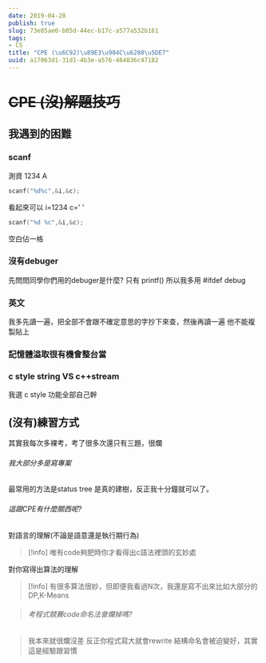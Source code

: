 ```yaml
---
date: 2019-04-28
publish: true
slug: 73e85ae0-b05d-44ec-b17c-a577a532b161
tags:
- CS
title: "CPE (\u6C92)\u89E3\u984C\u6280\u5DE7"
uuid: a17063d1-31d1-4b3e-a576-464836c47182
---
```

# ~~CPE (沒)解題技巧~~

## 我遇到的困難

### scanf

測資 1234 A

```c
scanf("%d%c",&i,&c);
```

看起來可以     i=1234 c=' '

```c
scanf("%d %c",&i,&c);
```

空白佔一格

### 沒有debuger

先問問同學你們用的debuger是什麼?
只有 printf()
所以我多用 #ifdef debug

### 英文

我多先讀一遍，把全部不會跟不確定意思的字抄下來查，然後再讀一遍
他不能複製貼上

### 記憶體溢取很有機會整台當

### c style string VS c++stream

我選 c style 功能全部自己幹

## (沒有)練習方式

其實我每次多裸考，考了很多次還只有三題，很爛

###### 我大部分多是寫專案

最常用的方法是status tree
是真的建樹，反正我十分鐘就可以了。

###### 這跟CPE有什麼關西呢?

對語言的理解(不論是語意還是執行期行為)

> [!info] 唯有code夠肥時你才看得出c語法裡頭的玄妙處



對你寫得出算法的理解

> [!info] 有很多算法很妙，但即便我看過N次，我還是寫不出來比如大部分的DP,K-Means

> ###### 考程式競賽code命名法會爛掉嗎?

> 我本來就很爛沒差
> 反正你程式寫大就會rewrite
> 結構命名會被迫變好，其實這是經驗跟習慣
